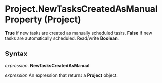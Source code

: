 
# Project.NewTasksCreatedAsManual Property (Project)

 **True** if new tasks are created as manually scheduled tasks. **False** if new tasks are automatically scheduled. Read/write **Boolean**.


## Syntax

 _expression_. **NewTasksCreatedAsManual**

 _expression_ An expression that returns a **Project** object.


